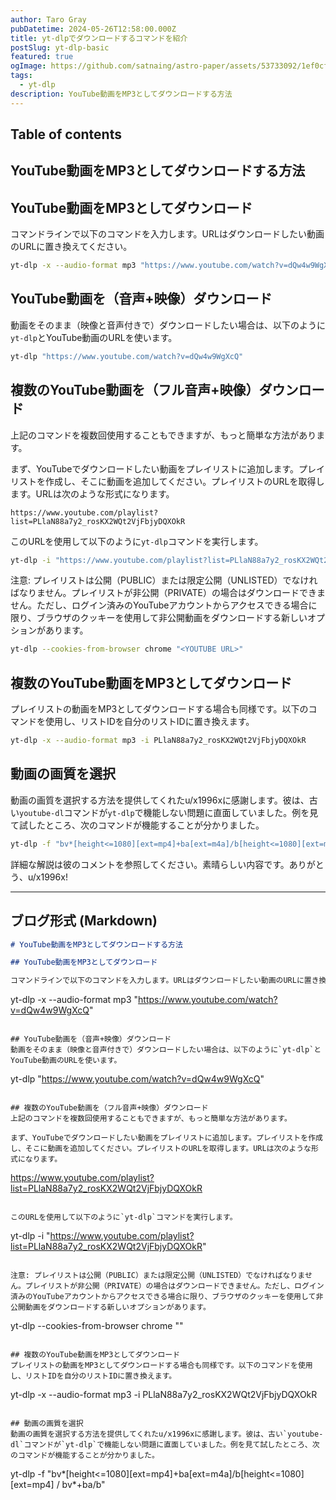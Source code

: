 ```yaml
---
author: Taro Gray
pubDatetime: 2024-05-26T12:58:00.000Z
title: yt-dlpでダウンロードするコマンドを紹介
postSlug: yt-dlp-basic
featured: true
ogImage: https://github.com/satnaing/astro-paper/assets/53733092/1ef0cf03-8137-4d67-ac81-84a032119e3a
tags:
  - yt-dlp
description: YouTube動画をMP3としてダウンロードする方法
---
```


## Table of contents

## YouTube動画をMP3としてダウンロードする方法

## YouTube動画をMP3としてダウンロード

コマンドラインで以下のコマンドを入力します。URLはダウンロードしたい動画のURLに置き換えてください。

```sh
yt-dlp -x --audio-format mp3 "https://www.youtube.com/watch?v=dQw4w9WgXcQ"
```

## YouTube動画を（音声+映像）ダウンロード

動画をそのまま（映像と音声付きで）ダウンロードしたい場合は、以下のように`yt-dlp`とYouTube動画のURLを使います。

```sh
yt-dlp "https://www.youtube.com/watch?v=dQw4w9WgXcQ"
```

## 複数のYouTube動画を（フル音声+映像）ダウンロード

上記のコマンドを複数回使用することもできますが、もっと簡単な方法があります。

まず、YouTubeでダウンロードしたい動画をプレイリストに追加します。プレイリストを作成し、そこに動画を追加してください。プレイリストのURLを取得します。URLは次のような形式になります。

```
https://www.youtube.com/playlist?list=PLlaN88a7y2_rosKX2WQt2VjFbjyDQXOkR
```

このURLを使用して以下のように`yt-dlp`コマンドを実行します。

```sh
yt-dlp -i "https://www.youtube.com/playlist?list=PLlaN88a7y2_rosKX2WQt2VjFbjyDQXOkR"
```

注意: プレイリストは公開（PUBLIC）または限定公開（UNLISTED）でなければなりません。プレイリストが非公開（PRIVATE）の場合はダウンロードできません。ただし、ログイン済みのYouTubeアカウントからアクセスできる場合に限り、ブラウザのクッキーを使用して非公開動画をダウンロードする新しいオプションがあります。

```sh
yt-dlp --cookies-from-browser chrome "<YOUTUBE URL>"
```

## 複数のYouTube動画をMP3としてダウンロード

プレイリストの動画をMP3としてダウンロードする場合も同様です。以下のコマンドを使用し、リストIDを自分のリストIDに置き換えます。

```sh
yt-dlp -x --audio-format mp3 -i PLlaN88a7y2_rosKX2WQt2VjFbjyDQXOkR
```

## 動画の画質を選択

動画の画質を選択する方法を提供してくれたu/x1996xに感謝します。彼は、古い`youtube-dl`コマンドが`yt-dlp`で機能しない問題に直面していました。例を見て試したところ、次のコマンドが機能することが分かりました。

```sh
yt-dlp -f "bv*[height<=1080][ext=mp4]+ba[ext=m4a]/b[height<=1080][ext=mp4] / bv*+ba/b"
```

詳細な解説は彼のコメントを参照してください。素晴らしい内容です。ありがとう、u/x1996x!

---

## ブログ形式 (Markdown)

```md
# YouTube動画をMP3としてダウンロードする方法

## YouTube動画をMP3としてダウンロード

コマンドラインで以下のコマンドを入力します。URLはダウンロードしたい動画のURLに置き換えてください。
```

yt-dlp -x --audio-format mp3 "https://www.youtube.com/watch?v=dQw4w9WgXcQ"

```

## YouTube動画を（音声+映像）ダウンロード
動画をそのまま（映像と音声付きで）ダウンロードしたい場合は、以下のように`yt-dlp`とYouTube動画のURLを使います。

```

yt-dlp "https://www.youtube.com/watch?v=dQw4w9WgXcQ"

```

## 複数のYouTube動画を（フル音声+映像）ダウンロード
上記のコマンドを複数回使用することもできますが、もっと簡単な方法があります。

まず、YouTubeでダウンロードしたい動画をプレイリストに追加します。プレイリストを作成し、そこに動画を追加してください。プレイリストのURLを取得します。URLは次のような形式になります。

```

https://www.youtube.com/playlist?list=PLlaN88a7y2_rosKX2WQt2VjFbjyDQXOkR

```

このURLを使用して以下のように`yt-dlp`コマンドを実行します。

```

yt-dlp -i "https://www.youtube.com/playlist?list=PLlaN88a7y2_rosKX2WQt2VjFbjyDQXOkR"

```

注意: プレイリストは公開（PUBLIC）または限定公開（UNLISTED）でなければなりません。プレイリストが非公開（PRIVATE）の場合はダウンロードできません。ただし、ログイン済みのYouTubeアカウントからアクセスできる場合に限り、ブラウザのクッキーを使用して非公開動画をダウンロードする新しいオプションがあります。

```

yt-dlp --cookies-from-browser chrome "<YOUTUBE URL>"

```

## 複数のYouTube動画をMP3としてダウンロード
プレイリストの動画をMP3としてダウンロードする場合も同様です。以下のコマンドを使用し、リストIDを自分のリストIDに置き換えます。

```

yt-dlp -x --audio-format mp3 -i PLlaN88a7y2_rosKX2WQt2VjFbjyDQXOkR

```

## 動画の画質を選択
動画の画質を選択する方法を提供してくれたu/x1996xに感謝します。彼は、古い`youtube-dl`コマンドが`yt-dlp`で機能しない問題に直面していました。例を見て試したところ、次のコマンドが機能することが分かりました。

```

yt-dlp -f "bv*[height<=1080][ext=mp4]+ba[ext=m4a]/b[height<=1080][ext=mp4] / bv*+ba/b"

```

```
